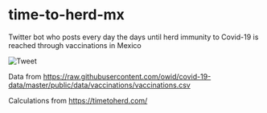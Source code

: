 # time-to-herd-mx
Twitter bot who posts every day the days until herd immunity to Covid-19 is reached through vaccinations in Mexico

![Tweet](https://github.com/hay-espacio-en-el-taco/time-to-herd-mx/workflows/Tweet/badge.svg)

Data from https://raw.githubusercontent.com/owid/covid-19-data/master/public/data/vaccinations/vaccinations.csv

Calculations from  https://timetoherd.com/
